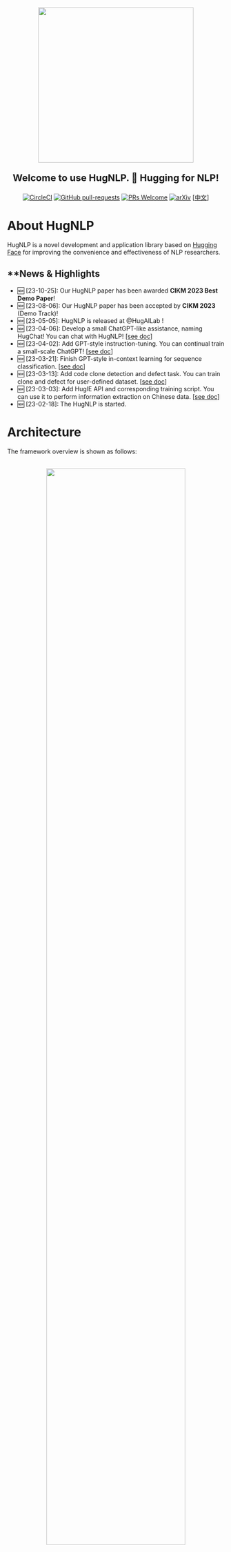 <p align="center">
    <br>
    <img src="images/logo.png" width="360"/>
    <br>
</p>

<p align="center" style="font-size:22px;"> <b> Welcome to use HugNLP. 🤗 Hugging for NLP! </b>
</p>

<div align="center">

[![CircleCI](https://dl.circleci.com/status-badge/img/gh/HugAILab/HugNLP/tree/main.svg?style=svg)](https://dl.circleci.com/status-badge/redirect/gh/HugAILab/HugNLP/tree/main)
[![GitHub pull-requests](https://img.shields.io/github/issues-pr/HugAILab/HugNLP.svg)](https://github.com/HugAILab/HugNLP/pull/)
[![PRs Welcome](https://img.shields.io/badge/PRs-welcome-brightgreen.svg?style=flat-square)](http://makeapullrequest.com)
[![arXiv](https://img.shields.io/badge/arXiv-2302.14286-b31b1b.svg)](https://arxiv.org/abs/2302.14286)
[[中文](./README_zh.md)]
</div>

# About HugNLP

HugNLP is a novel development and application library based on [Hugging Face](https://huggingface.co/) for improving the convenience and effectiveness of NLP researchers.

<!-- The founder and main developer is [Jianing Wang](https://wjn1996.github.io/). The collaborators are [Nuo Chen](https://github.com/nchen909), [Qiushi Sun](https://github.com/QiushiSun) and . -->

## **News & Highlights

- 🆕 [23-10-25]: Our HugNLP paper has been awarded **CIKM 2023 Best Demo Paper**!
- 🆕 [23-08-06]: Our HugNLP paper has been accepted by **CIKM 2023** (Demo Track)!
- 🆕 [23-05-05]: HugNLP is released at @HugAILab !
- 🆕 [23-04-06]: Develop a small ChatGPT-like assistance, naming HugChat! You can chat with HugNLP! [[see doc](./documents/instruction_prompting/generative_instruction_tuning.md)]
- 🆕 [23-04-02]: Add GPT-style instruction-tuning. You can continual train a small-scale ChatGPT! [[see doc](./documents/instruction_prompting/generative_instruction_tuning.md)]
- 🆕 [23-03-21]: Finish GPT-style in-context learning for sequence classification. [[see doc](./documents/instruction_prompting/incontext_learning_for_cls.md)]
- 🆕 [23-03-13]: Add code clone detection and defect task. You can train clone and defect for user-defined dataset. [[see doc](./documents/code/code_classification.md)]
- 🆕 [23-03-03]: Add HugIE API and corresponding training script. You can use it to perform information extraction on Chinese data. [[see doc](./documents/information_extraction/HugIE.md)]
- 🆕 [23-02-18]: The HugNLP is started.

# Architecture

The framework overview is shown as follows:

<p align="center">
    <br>
    <img src="images/overview.png" width="80%"/>
    <br>
<p>

### Models

In HugNLP, we provide some popular transformer-based models as backbones, such as BERT, RoBERTa, GPT-2, etc. We also release our pre-built KP-PLM, a novel knowledge-enhanced pre-training paradigm to inject factual knowledge and can be easily used for arbitrary PLMs.
Apart from basic PLMs, we also implement some task-specific models, involving sequence classification, matching, labeling, span extraction, multi-choice, and text generation.
Notably, we develop standard fine-tuning (based on CLS Head and prompt-tuning models that enable PLM tuning on classification tasks.
For few-shot learning settings, HugNLP provides a prototypical network in both few-shot text classification and named entity recognition (NER).

In addition, we also incorporate some plug-and-play utils in HugNLP.

1. Parameter Freezing. If we want to perform parameter-efficient learning, which aims to freeze some parameters in PLMs to improve the training efficiency, we can set the configure `use_freezing` and freeze the backbone. A use case is shown in Code.
2. Uncertainty Estimation aims to calculate the model certainty when in semi-supervised learning.
3. We also design Prediction Calibration, which can be used to further improve the accuracy by calibrating the distribution and alleviating the semantics bias problem.

### Processors

Processors aim to load the dataset and process the task examples in a pipeline containing sentence tokenization, sampling, and tensor generation.
Specifically, users can directly obtain the data through `load_dataset`, which can directly download it from the Internet or load it from the local disk.
For different tasks, users should define a task-specific data collator, which aims to transform the original examples into model input tensor features.

### Applications

It provides rich modules for users to build real-world applications and products by selecting among an array of settings from Models and Processors.

# Core Capacities

We provide some core capacities to support the NLP downstream applications.

### Knowledge-enhanced Pre-trained Language Model

Conventional pre-training methods lack factual knowledge.
To deal with this issue, we present KP-PLM with a novel knowledge prompting paradigm for knowledge-enhanced pre-training.

Specifically, we construct a knowledge sub-graph for each input text by recognizing entities and aligning with the knowledge base and decompose this sub-graph into multiple relation paths, which can be directly transformed into language prompts.

### Prompt-based Fine-tuning

Prompt-based fine-tuning aims to reuse the pre-training objective (e.g., Masked Language Modeling, Causal Language Modeling) and utilizes a well-designed template and verbalizer to make predictions, which has achieved great success in low-resource settings.

We integrate some novel approaches into HugNLP, such as PET, P-tuning, etc.

### Instruction Tuning & In-Context Learning

Instruction-tuning and in-context learning enable few/zero-shot learning without parameter update, which aims to concatenate the task-aware instructions or example-based demonstrations to prompt GPT-style PLMs to generate reliable responses.
So, all the NLP tasks can be unified into the same format and can substantially improve the models" generalization.

Inspired by this idea, we extend it into other two paradigms:

1. extractive-style paradigm: we unify various NLP tasks into span extraction, which is the same as extractive question answering.
2. inference-style paradigm: all the tasks can be viewed as natural language inference to match the relations between inputs and outputs.
3. generative-style paradigm: we unify all the tasks into generative format, and train the causal models based on instruction-tuning, in-context learning or chain-of-thought.

### Self-training with Uncertainty Estimation

Self-training can address the labeled data scarcity issue by leveraging the large-scale unlabeled data in addition to labeled data, which is one of the mature paradigms in semi-supervised learning.
However, the standard self-training may generate too much noise, inevitably degrading the model performance due to confirmation bias.

Thus, we present uncertainty-aware self-training. Specifically, we train a teacher model on few-shot labeled data, and then use Monte Carlo (MC) dropout technique in Bayesian neural network (BNN) to approximate the model certainty, and judiciously select the examples that have a higher model certainty of the teacher.

### Parameter-Efficient Learning

To improve the training efficiency of HugNLP, we also implement parameter-efficient learning, which aims to freeze some parameters in the backbone so that we only tune a few parameters during model training.
We develop some novel parameter-efficient learning approaches, such as Prefix-tuning, Adapter-tuning, BitFit and LoRA, etc.

# Installation

```
$ git clone https://github.com/HugAILab/HugNLP.git
$ cd HugNLP
$ python3 setup.py install
```

At present, the project is still being developed and improved, and there may be some `bugs` in use, please understand. We also look forward to your being able to ask issues or committing some valuable pull requests.

# Pre-built Applications Overview

We demonstrate all pre-built applications in HugNLP. You can choose one application to use HugNLP. You can also click the link to see the details document.

| **Applications**           | **Runing Tasks**        | **Task Notes**                                                                                                                                                                                                                                                    | **PLM Models**                    | **Documents**                                                           |
| -------------------------------- | ----------------------------- | ----------------------------------------------------------------------------------------------------------------------------------------------------------------------------------------------------------------------------------------------------------------------- | --------------------------------------- | ----------------------------------------------------------------------------- |
| **Default Application**    | run_seq_cls.sh                | **Goal**: Standard **Fine-tuning** or **Prompt-tuning** for sequence classification on user-defined dataset. `<br>` **Path**: applications/default_applications                                                                               | BERT, RoBERTa, DeBERTa                  | [click](./documents/default_tasks/default_sequence_classification.md)            |
|                                  | run_seq_labeling.sh           | **Goal**: Standard **Fine-tuning** for sequence labeling on user-defined dataset. `<br>` **Path**: applications/default_applications                                                                                                                | BERT, RoBERTa, ALBERT                   |                                                                               |
| **Pre-training**           | run_pretrain_mlm.sh           | **Goal**: Pre-training via **Masked Language Modeling** (MLM). `<br>` **Path**: applications/pretraining/                                                                                                                                           | BERT, RoBERTa                           | [click](./documents/pretraining/Masked%20LM%20for%20Continual%20Pre-training.md) |
|                                  | run_pretrain_casual_lm.sh     | **Goal**: Pre-training via **Causal Language Modeling** (CLM). `<br>` **Path**: applications/pretraining                                                                                                                                            | BERT, RoBERTa                           | [click](./documents/pretraining/Causal%20LM%20for%20Continual%20Pre-training.md) |
| **GLUE Benchmark**         | run_glue.sh                   | **Goal**: Standard **Fine-tuning** or **Prompt-tuning** for GLUE classification tasks. `<br>` **Path**: applications/benchmark/glue                                                                                                           | BERT, RoBERTa, DeBERTa                  |                                                                               |
|                                  | run_causal_incontext_glue.sh  | **Goal**: **In-context learning** for GLUE classification tasks. `<br>` **Path**: applications/benchmark/glue                                                                                                                                       | GPT-2                                   |                                                                               |
| **CLUE Benchmark**         | clue_finetune_dev.sh          | **Goal**: Standard **Fine-tuning** and **Prompt-tuning** for CLUE classification task。 `<br>` **Path**: applications/benchmark/clue                                                                                                          | BERT, RoBERTa, DeBERTa                  |                                                                               |
|                                  | run_clue_cmrc.sh              | **Goal**: Standard **Fine-tuning** for CLUE CMRC2018 task. `<br>` **Path**: applications/benchmark/cluemrc                                                                                                                                          | BERT, RoBERTa, DeBERTa                  |                                                                               |
|                                  | run_clue_c3.sh                | **Goal**: Standard **Fine-tuning** for CLUE C3 task. `<br>` **Path**: applications/benchmark/cluemrc                                                                                                                                                | BERT, RoBERTa, DeBERTa                  |                                                                               |
|                                  | run_clue_chid.sh              | **Goal**: Standard **Fine-tuning** for CLUE CHID task. `<br>` **Path**: applications/benchmark/cluemrc                                                                                                                                              | BERT, RoBERTa, DeBERTa                  |                                                                               |
| **Instruction-Prompting**  | run_causal_instruction.sh     | **Goal**: **Cross-task training** via generative Instruction-tuning based on causal PLM. `<font color='red'>`**You can use it to train a small ChatGPT**`</font>`. `<br>` **Path**: applications/instruction_prompting/instruction_tuning | GPT2                                    | [click](./documents/instruction_prompting/generative_instruction_tuning.md)      |
|                                  | run_zh_extract_instruction.sh | **Goal**: **Cross-task training** via extractive Instruction-tuning based on Global Pointer model. `<br>` **Path**: applications/instruction_prompting/chinese_instruction                                                                          | BERT, RoBERTa, DeBERTa                  | [click](./documents/instruction_prompting/extractive_instruction_tuning.md)      |
|                                  | run_causal_incontext_cls.sh   | **Goal**: **In-context learning** for user-defined classification tasks. `<br>` **Path**: applications/instruction_prompting/incontext_learning                                                                                                     | GPT-2                                   | [click](./documents/instruction_prompting/incontext_learning_for_cls.md)         |
| **Information Extraction** | run_extractive_unified_ie.sh  | **Goal**: **HugIE**: training a unified chinese information extraction via extractive instruction-tuning. `<br>` **Path**: applications/information_extraction/HugIE                                                                                | BERT, RoBERTa, DeBERTa                  | [click](./documents/information_extraction/HugIE.md)                             |
|                                  | api_test.py                   | **Goal**: HugIE: API test. `<br>` **Path**: applications/information_extraction/HugIE                                                                                                                                                                     | -                                       | [click](./documents/information_extraction/HugIE.md)                             |
|                                  | run_fewnerd.sh                | **Goal**: **Prototypical learning** for named entity recognition, including SpanProto, TokenProto `<br>` **Path**: applications/information_extraction/fewshot_ner                                                                                  | BERT                                    |                                                                               |
| **Code NLU**               | run_clone_cls.sh              | **Goal**: Standard **Fine-tuning** for code clone classification task. `<br>` **Path**: applications/code/code_clone                                                                                                                                | CodeBERT, CodeT5, GraphCodeBERT, PLBART | [click](./documents/code/code_classification.md)                                 |
|                                  | run_defect_cls.sh             | **Goal**: Standard **Fine-tuning** for code defect classification task. `<br>` **Path**: applications/code/code_defect                                                                                                                              | CodeBERT, CodeT5, GraphCodeBERT, PLBART | [click](./documents/code/code_classification.md)                                 |

More details of the pre-built applications and settings with the designed models and processors can be found in [HugNLP Documents](./documents/README.md).

# Quick Use

Here we provide an example to show you to quick use HugNLP.
If you want to perform a classification task on user-defined dataset, you can prepare three json files (``train.json``, ``dev.json``, ``test.json``) on a directory. And you can run the script file

```
$ bash ./application/default_applications/run_seq_cls.sh
```

Before the experiment, you must define the following parameters in the script file ``run_seq_cls.sh``.

- --model_name_or_path: the pre-trained model name or path. e.g. bert-base-uncased
- --data_path: the path of the dataset (including ``train.json``, ``dev.json`` and ``test.json``), e.g. ``./datasets/data_example/cls/``.
- --user_defined: you must define label_names if there is not exist a ``label_names.txt``.

If you want to use prompt-based fine-tuning, you can add the following parameters:

- --use_prompt_for_cls
- ---task_type: one of ``masked_prompt_cls``, ``masked_prompt_prefix_cls``,``masked_prompt_ptuning_cls``, ``masked_prompt_adapter_cls``.

You also should add ``template.json`` and ``label_words_mapping.json``.

If you wang to use parameter-efficient learning, you can add the following parameter:

- --use_freezing

The example of ``run_seq_cls.sh`` is:

```bash
path=chinese-macbert-base
MODEL_TYPE=bert
data_path=/wjn/frameworks/HugNLP/datasets/data_example/cls
TASK_TYPE=head_cls
len=196
bz=4
epoch=10
eval_step=50
wr_step=10
lr=1e-05

export CUDA_VISIBLE_DEVICES=0,1
python3 -m torch.distributed.launch --nproc_per_node=2 --master_port=6014 hugnlp_runner.py \
--model_name_or_path=$path \
--data_dir=$data_path \
--output_dir=./outputs/default/sequence_classification\
--seed=42 \
--exp_name=default-cls \
--max_seq_length=$len \
--max_eval_seq_length=$len \
--do_train \
--do_eval \
--do_predict \
--per_device_train_batch_size=$bz \
--per_device_eval_batch_size=4 \
--gradient_accumulation_steps=1 \
--evaluation_strategy=steps \
--learning_rate=$lr \
--num_train_epochs=$epoch \
--logging_steps=100000000 \
--eval_steps=$eval_step \
--save_steps=$eval_step \
--save_total_limit=1 \
--warmup_steps=$wr_step \
--load_best_model_at_end \
--report_to=none \
--task_name=default_cls \
--task_type=$TASK_TYPE \
--model_type=$MODEL_TYPE \
--metric_for_best_model=acc \
--pad_to_max_length=True \
--remove_unused_columns=False \
--overwrite_output_dir \
--fp16 \
--label_names=labels \
--keep_predict_labels \
--user_defined="label_names=entailment,neutral,contradiction"
```

# Quick Develop

This section is for developer.
HugNLP is easy to use and develop. We draw a workflow in the following figure to show how to develop a new running task.

<p align="center">
    <br>
    <img src="images/workflow.png" width="90%"/>
    <br>
</p>
It consists of five main steps, including library installation, data preparation, processor selection or design, model selection or design, and application design.
This illustrates that HugNLP can simplify the implementation of complex NLP models and tasks.

# Prebuilt Products

Here, we show two examples of the pre-built API applications.

### HugChat: Towards Generative Instruction-tuning for ChatGPT-like PLMs

HugChat a small ChatGPT-like model and is based on generative instruction-tuning, which aims to unify all NLP task into generative format to train the causal language model (e.g., GPT2, BART).
You can directly use HugNLP to perform instruction-tuning, and continual train a small ChatGPT-style model on user-defined task-specific corpora.

You can chat with HugChat by run:

```
$ python3 applications/instruction_prompting/HugChat/hugchat.py
```

![image](./images/hugchat_hello.jpg)

<details><summary><b>1. Write a story</b></summary>

![image](./images/hugchat_story.jpg)

</details>

<details><summary><b>2. Write a letter</b></summary>

![image](./images/hugchat_letter.jpg)

</details>

<details><summary><b>3. Calculation</b></summary>

![image]()

</details>

<details><summary><b>4. Natural Language Understanding (Sentiment, Reading Comprehension, KBQA)</b></summary>

![image](./images/hugchat_nlu.jpg)

</details>

<details><summary><b>5. Searching</b></summary>

![image](./images/hugchat_search.jpg)

</details>

<details><summary><b>6. Code Programming</b></summary>

![image](./images/hugchat_code.jpg)

</details>

Please Have fun, more details can be found in [here](./documents/instruction_prompting/generative_instruction_tuning.md).

### HugIE: Towards Chinese Unified Information Extraction via Extractive MRC and Instruction-tuning

Information Extraction (IE) aims to extract structure knowledge from un-structure text. The structure knowledge is formed as a triple ""(head_entity, relation, tail_entity)"". IE consists of two main tasks:

- Named Entity Recognition (NER) aims to extract all entity mentions of one type.
- Relation Extraction (RE). It has two kinds of goal, the first aims to classify the relation between two entities, and the second aims to predict the tail entity when given one head entity and the corresponding relation.
- We unify the tasks of NER and RE into the paradigm of extractive question answering (i.e., machine reading comprehension).
- We design task-specific instruction and language prompts for NER and RE.

> For the NER task:
>
> - instruction: "找到文章中所有【{entity_type}】类型的实体？文章：【{passage_text}】"
>
> For the RE task:
>
> - instruction: "找到文章中【{head_entity}】的【{relation}】？文章：【{passage_text}】"

- During the training, we utilize Global Pointer with Chinese-Macbert as the basic model.；

Our model is saved in Hugging Face: [https://huggingface.co/wjn1996/wjn1996-hugnlp-hugie-large-zh](https://huggingface.co/wjn1996/wjn1996-hugnlp-hugie-large-zh).

Quick use HugIE for Chinese information extraction：

```python
from applications.information_extraction.HugIE.api_test import HugIEAPI
model_type = "bert"
hugie_model_name_or_path = "wjn1996/wjn1996-hugnlp-hugie-large-zh"
hugie = HugIEAPI("bert", hugie_model_name_or_path)
text = "央广网北京2月23日消息 据中国地震台网正式测定，2月23日8时37分在塔吉克斯坦发生7.2级地震，震源深度10公里，震中位于北纬37.98度，东经73.29度，距我国边境线最近约82公里，地震造成新疆喀什等地震感强烈。"

entity = "塔吉克斯坦地震"
relation = "震源位置"
predictions, topk_predictions = hugie.request(text, entity, relation=relation)
print("entity:{}, relation:{}".format(entity, relation))
print("predictions:\n{}".format(predictions))
print("topk_predictions:\n{}".format(predictions))
print("\n\n")

"""
# 事件信息输出结果：
entity:塔吉克斯坦地震, relation:震源位置
predictions:
{0: ["10公里", "距我国边境线最近约82公里", "北纬37.98度，东经73.29度", "北纬37.98度，东经73.29度，距我国边境线最近约82公里"]}
topk_predictions:
{0: [{"answer": "10公里", "prob": 0.9895901083946228, "pos": [(80, 84)]}, {"answer": "距我国边境线最近约82公里", "prob": 0.8584909439086914, "pos": [(107, 120)]}, {"answer": "北纬37.98度，东经73.29度", "prob": 0.7202121615409851, "pos": [(89, 106)]}, {"answer": "北纬37.98度，东经73.29度，距我国边境线最近约82公里", "prob": 0.11628123372793198, "pos": [(89, 120)]}]}
"""

entity = "塔吉克斯坦地震"
relation = "时间"
predictions, topk_predictions = hugie.request(text, entity, relation=relation)
print("entity:{}, relation:{}".format(entity, relation))
print("predictions:\n{}".format(predictions))
print("topk_predictions:\n{}".format(predictions))
print("\n\n")

"""
# 事件信息输出结果：
entity:塔吉克斯坦地震, relation:时间
predictions:
{0: ["2月23日8时37分"]}
topk_predictions:
{0: [{"answer": "2月23日8时37分", "prob": 0.9999995231628418, "pos": [(49, 59)]}]}
"""
```

# Contributors

<a href="https://github.com/HugAILab/HugNLP/graphs/contributors">
  <img src="https://contrib.rocks/image?repo=HugAILab/HugNLP" />
</a>

# Contact

If you have any questions or suggestions, you can join the dingding interaction groups:

<p align="center">
    <br>
    <img src="images/dingding.jpg" width="250"/>
    <br>
</p>

or you can contact the author [`Jianing Wang`](https://wjn1996.github.io).

# Cite Me

If you find this repository helpful, feel free to cite our paper:

```latex
@inproceedings{wang2023hugnlp,
    author    = {Jianing Wang and Nuo Chen and Qiushi Sun and Wenkang Huang and Chengyu Wang and Ming Gao},
    title     = {Hug{NLP}: A Unified and Comprehensive Library for Natural Language Processing},
    year      = {2023},
    booktitle = {Proceedings of the 32nd ACM International Conference on Information and Knowledge Management},
    publisher = {Association for Computing Machinery},
    location  = {Birmingham, United Kingdom},
    url       = {https://arxiv.org/abs/2302.14286},
    location  = {Birmingham, United Kingdom},
    series    = {Demo Papers},
    doi       = {10.1145/3583780.3614742}
}
```

# References

1. Jianing Wang, Nuo Chen, Qiushi Sun, Wenkang Huang, Chengyu Wang, Ming Gao:
   HugNLP: A Unified and Comprehensive Library for Natural Language Processing. CoRR abs/2302.14286 (2023)
2. Jianing Wang, Wenkang Huang, Minghui Qiu, Qiuhui Shi, Hongbin Wang, Xiang Li, Ming Gao:
   Knowledge Prompting in Pre-trained Language Model for Natural Language Understanding. EMNLP 2022: 3164-3177
3. Chengyu Wang, Jianing Wang, Minghui Qiu, Jun Huang, Ming Gao: TransPrompt: Towards an Automatic Transferable Prompting Framework for Few-shot Text Classification. EMNLP 2021: 2792-2802
4. Jianing Wang, Chengyu Wang, Jun Huang, Ming Gao, Aoying Zhou: Uncertainty-aware Self-training for Low-resource Neural Sequence Labeling. AAAI 2023.
5. Nuo Chen, Qiushi Sun, Renyu Zhu, Xiang Li, Xuesong Lu, Ming Gao: CAT-probing: A Metric-based Approach to Interpret How Pre-trained Models for Programming Language Attend Code Structure. EMNLP 2022 Findings: 4000--4008

# Acknowledgement

We thank to the Platform of AI (PAI) in Alibaba Group and Ant Group to support our work. The friend framework is [EasyNLP](https://github.com/alibaba/EasyNLP). We also thank all the developers that contribute to our work!

# Star History

[![Star History Chart](https://api.star-history.com/svg?repos=HugAILab/HugNLP&type=Date)](https://star-history.com/#HugAILab/HugNLP&Date)